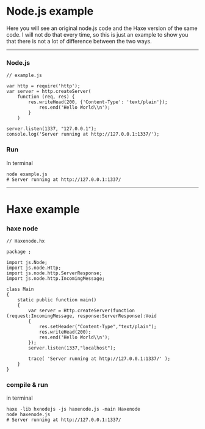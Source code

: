 # Node.js example

Here you will see an original node.js code and the Haxe version of the same code.
I will not do that every time, so this is just an example to show you that there is not a lot of difference between the two ways.

----

### Node.js
```
// example.js

var http = require('http');
var server = http.createServer(
  	function (req, res) {
		res.writeHead(200, {'Content-Type': 'text/plain'});
			res.end('Hello World\\n');
	   	}
 	)
 
server.listen(1337, "127.0.0.1");
console.log('Server running at http://127.0.0.1:1337/');
```

### Run

In terminal

```
node example.js
# Server running at http://127.0.0.1:1337/
```

----
		  
# Haxe example

### haxe node

```
// Haxenode.hx

package ;

import js.Node;
import js.node.Http;
import js.node.http.ServerResponse;
import js.node.http.IncomingMessage;

class Main
{
	static public function main()
	{		
		var server = Http.createServer(function (request:IncomingMessage, response:ServerResponse):Void
		{
			res.setHeader("Content-Type","text/plain");
			res.writeHead(200);
			res.end('Hello World\\n');
		});
		server.listen(1337,"localhost");

		trace( 'Server running at http://127.0.0.1:1337/' );
	}
}

```


### compile & run

in terminal

```
haxe -lib hxnodejs -js haxenode.js -main Haxenode
node haxenode.js
# Server running at http://127.0.0.1:1337/
```
